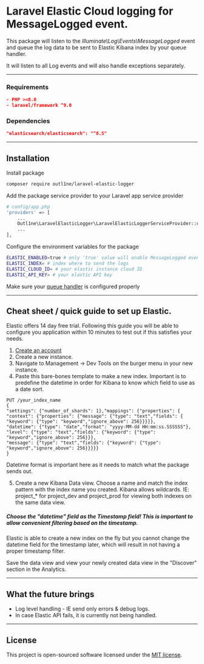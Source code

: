 # Laravel Elastic Cloud logging for MessageLogged event.

This package will listen to the *Illuminate\Log\Events\MessageLogged* event and queue the log data to be sent to Elastic Kibana index by your queue handler. 

It will listen to all Log events and will also handle exceptions separately.
___
### Requirements
```json
- PHP >=8.0
- laravel/framework ^9.0
```

### Dependencies
```json
"elasticsearch/elasticsearch": "^8.5"
```
___

## Installation

Install package
```bash
composer require outl1ne/laravel-elastic-logger
```


Add the package service provider to your Laravel app service provider
```bash
# config/app.php
'providers' => [
    ...
    Outl1ne\LaravelElasticLogger\LaravelElasticLoggerServiceProvider::class,
    ...
],
```

Configure the environment variables for the package
```bash
ELASTIC_ENABLED=true # only 'true' value will enable MessageLogged event being listened
ELASTIC_INDEX= # index where to send the logs
ELASTIC_CLOUD_ID= # your elastic instance cloud ID
ELASTIC_API_KEY= # your elastic API key
```

Make sure your [queue handler](https://laravel.com/docs/9.x/queues#driver-prerequisites) is configured properly
___

## Cheat sheet / quick guide to set up Elastic.

Elastic offers 14 day free trial. Following this guide you will be able to configure you application within 10 minutes to test out if this satisfies your needs.

1. [Create an account](https://cloud.elastic.co)
2. Create a new instance.
3. Navigate to Management -> Dev Tools on the burger menu in your new instance.
4. Paste this bare-bones template to make a new index. Important is to predefine the datetime in order for Kibana to know which field to use as a date sort.
```
PUT /your_index_name
{
"settings": {"number_of_shards": 1},"mappings": {"properties": {
"context": {"properties": {"message": {"type": "text","fields": {
"keyword": {"type": "keyword","ignore_above": 256}}}}},
"datetime": {"type": "date","format": "yyyy-MM-dd HH:mm:ss.SSSSSS"},
"level": {"type": "text","fields": {"keyword": {"type": "keyword","ignore_above": 256}}},
"message": {"type": "text","fields": {"keyword": {"type": "keyword","ignore_above": 256}}}}}
}
```
Datetime format is important here as it needs to match what the package sends out.

5. Create a new Kibana Data view. Choose a name and match the index pattern with the index name you created. Kibana allows wildcards. IE: project_* for project_dev and project_prod for viewing both indexes on the same data view.
##### Choose the "datetime" field as the Timestamp field! This is important to allow convenient filtering based on the timestamp.

Elastic is able to create a new index on the fly but you cannot change the datetime field for the timestamp later, which will result in not having a proper timestamp filter.

Save the data view and view your newly created data view in the "Discover" section in the Analytics.

___
## What the future brings
* Log level handling - IE send only errors & debug logs.
* In case Elastic API fails, it is currently not being handled.

___
## License
This project is open-sourced software licensed under the [MIT license](LICENSE.md).
